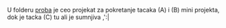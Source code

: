 U folderu [proba](https://github.com/milalovic/beoavia-stm32/tree/main/proba) je ceo projekat za pokretanje tacaka (A) i (B) mini projekta, dok je tacka (C) tu ali je sumnjiva ,':|
